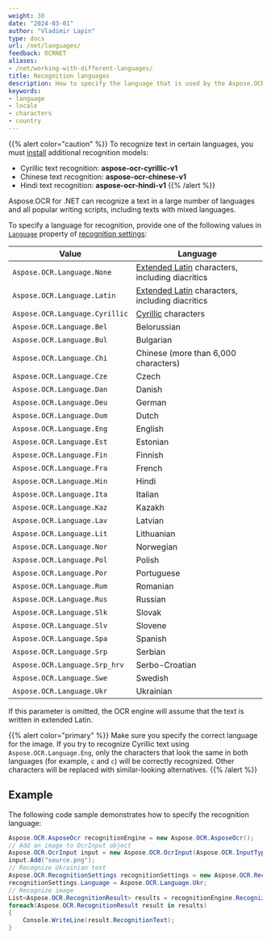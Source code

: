 ```yaml
---
weight: 30
date: "2024-03-01"
author: "Vladimir Lapin"
type: docs
url: /net/languages/
feedback: OCRNET
aliases:
- /net/working-with-different-languages/
title: Recognition languages
description: How to specify the language that is used by the Aspose.OCR recognition engine.
keywords:
- language
- locale
- characters
- country
---
```


{{% alert color="caution" %}} 
To recognize text in certain languages, you must [install](/ocr/net/modules/) additional recognition models:

- Cyrillic text recognition: **aspose-ocr-cyrillic-v1**
- Chinese text recognition: **aspose-ocr-chinese-v1**
- Hindi text recognition: **aspose-ocr-hindi-v1**
{{% /alert %}}

Aspose.OCR for .NET can recognize a text in a large number of languages and all popular writing scripts, including texts with mixed languages.

To specify a language for recognition, provide one of the following values in [`Language`](https://reference.aspose.com/ocr/net/aspose.ocr/recognitionsettings/language/) property of [recognition settings](https://reference.aspose.com/ocr/net/aspose.ocr/recognitionsettings/):

Value | Language
----- | --------
`Aspose.OCR.Language.None` | [Extended Latin](/ocr/net/recognition-languages/#supported-characters) characters, including diacritics
`Aspose.OCR.Language.Latin` | [Extended Latin](/ocr/net/recognition-languages/#supported-characters) characters, including diacritics
`Aspose.OCR.Language.Cyrillic` | [Cyrillic](/ocr/net/recognition-languages/#supported-characters-1) characters
`Aspose.OCR.Language.Bel` | Belorussian
`Aspose.OCR.Language.Bul` | Bulgarian
`Aspose.OCR.Language.Chi` | Chinese (more than 6,000 characters)
`Aspose.OCR.Language.Cze` | Czech
`Aspose.OCR.Language.Dan` | Danish
`Aspose.OCR.Language.Deu` | German
`Aspose.OCR.Language.Dum` | Dutch
`Aspose.OCR.Language.Eng` | English
`Aspose.OCR.Language.Est` | Estonian
`Aspose.OCR.Language.Fin` | Finnish
`Aspose.OCR.Language.Fra` | French
`Aspose.OCR.Language.Hin` | Hindi
`Aspose.OCR.Language.Ita` | Italian
`Aspose.OCR.Language.Kaz` | Kazakh
`Aspose.OCR.Language.Lav` | Latvian
`Aspose.OCR.Language.Lit` | Lithuanian
`Aspose.OCR.Language.Nor` | Norwegian
`Aspose.OCR.Language.Pol` | Polish
`Aspose.OCR.Language.Por` | Portuguese
`Aspose.OCR.Language.Rum` | Romanian
`Aspose.OCR.Language.Rus` | Russian
`Aspose.OCR.Language.Slk` | Slovak
`Aspose.OCR.Language.Slv` | Slovene
`Aspose.OCR.Language.Spa` | Spanish
`Aspose.OCR.Language.Srp` | Serbian
`Aspose.OCR.Language.Srp_hrv` | Serbo-Croatian
`Aspose.OCR.Language.Swe` | Swedish
`Aspose.OCR.Language.Ukr` | Ukrainian

If this parameter is omitted, the OCR engine will assume that the text is written in extended Latin.

{{% alert color="primary" %}}
Make sure you specify the correct language for the image. If you try to recognize Cyrillic text using `Aspose.OCR.Language.Eng`, only the characters that look the same in both languages (for example, `с` and `c`) will be correctly recognized. Other characters will be replaced with similar-looking alternatives.
{{% /alert %}}

## Example

The following code sample demonstrates how to specify the recognition language:

```csharp
Aspose.OCR.AsposeOcr recognitionEngine = new Aspose.OCR.AsposeOcr();
// Add an image to OcrInput object
Aspose.OCR.OcrInput input = new Aspose.OCR.OcrInput(Aspose.OCR.InputType.SingleImage);
input.Add("source.png");
// Recognize Ukrainian text
Aspose.OCR.RecognitionSettings recognitionSettings = new Aspose.OCR.RecognitionSettings();
recognitionSettings.Language = Aspose.OCR.Language.Ukr;
// Recognize image
List<Aspose.OCR.RecognitionResult> results = recognitionEngine.Recognize(input, recognitionSettings);
foreach(Aspose.OCR.RecognitionResult result in results)
{
	Console.WriteLine(result.RecognitionText);
}
```
